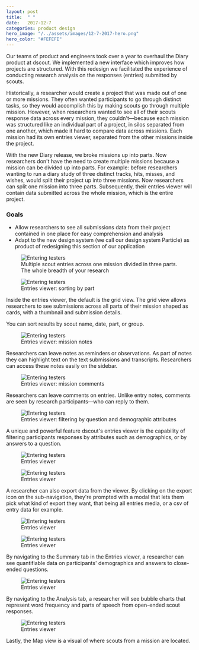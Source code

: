```yaml
---
layout: post
title:  " "
date:   2017-12-7
categories: product design
hero_image: "/../assets/images/12-7-2017-hero.png"
hero_color: "#FEFEFE"
---
```

Our teams of product and engineers took over a year to overhaul the Diary product at dscout. We implemented a new interface which improves how projects are structured. With this redesign we facilitated the experience of conducting research analysis on the responses (entries) submitted by scouts.

Historically, a researcher would create a project that was made out of one or more missions. They often wanted participants to go through distinct tasks, so they would accomplish this by making scouts go through multiple mission. However, when researchers wanted to see all of their scouts response data across every mission, they couldn't—because each mission was structured like an individual part of a project, in silos separated from one another, which made it hard to compare data across missions. Each mission had its own entries viewer, separated from the other missions inside the project.

With the new Diary release, we broke missions up into parts. Now researchers don't have the need to create multiple missions because a mission can be divided up into parts. For example: before researchers wanting to run a diary study of three distinct tracks, hits, misses, and wishes, would split their project up into three missions. Now researchers can split one mission into three parts. Subsequently, their entries viewer will contain data submitted across the whole mission, which is the entire project.

### Goals
* Allow researchers to see all submissions data from their project contained in one place for easy comprehension and analysis
* Adapt to the new design system (we call our design system Particle) as product of redesigning this section of our application

<figure>
	<img src="../../../../../../assets/images/entries-1.png" alt="Entering testers" />
	<figcaption class="media-caption center">Multiple scout entries across one mission divided in three parts. The whole breadth of your research</figcaption>
</figure>

<figure>
	<img src="../../../../../../assets/images/entries-2.png" alt="Entering testers" />
	<figcaption class="media-caption center">Entries viewer: sorting by part</figcaption>
</figure>

Inside the entries viewer, the default is the grid view. The grid view allows researchers to see submissions across all parts of their mission shaped as cards, with a thumbnail and submission details.

You can sort results by scout name, date, part, or group.

<figure>
	<img src="../../../../../../assets/images/entries-3.png" alt="Entering testers" />
	<figcaption class="media-caption center">Entries viewer: mission notes</figcaption>
</figure>

Researchers can leave notes as reminders or observations. As part of notes they can highlight text on the text submissions and transcripts. Researchers can access these notes easily on the sidebar.

<figure>
	<img src="../../../../../../assets/images/entries-4.png" alt="Entering testers" />
	<figcaption class="media-caption center">Entries viewer: mission comments</figcaption>
</figure>

Researchers can leave comments on entries. Unlike entry notes, comments are seen by research participants—who can reply to them.

<figure>
	<img src="../../../../../../assets/images/entries-5.png" alt="Entering testers" />
	<figcaption class="media-caption center">Entries viewer: filtering by question and demographic attributes</figcaption>
</figure>

A unique and powerful feature dscout's entries viewer is the capability of filtering participants responses by attributes such as demographics, or by answers to a question.

<figure>
	<img src="../../../../../../assets/images/entries-6.png" alt="Entering testers" />
	<figcaption class="media-caption center">Entries viewer</figcaption>
</figure>

<figure>
	<img src="../../../../../../assets/images/entries-7.png" alt="Entering testers" />
	<figcaption class="media-caption center">Entries viewer</figcaption>
</figure>

A researcher can also export data from the viewer. By clicking on the export icon on the sub-navigation, they're prompted with a modal that lets them pick what kind of export they want, that being all entries media, or a csv of entry data for example.

<figure>
	<img src="../../../../../../assets/images/entries-8.png" alt="Entering testers" />
	<figcaption class="media-caption center">Entries viewer</figcaption>
</figure>

<figure>
	<img src="../../../../../../assets/images/entries-9.png" alt="Entering testers" />
	<figcaption class="media-caption center">Entries viewer</figcaption>
</figure>

By navigating to the Summary tab in the Entries viewer, a researcher can see quantifiable data on participants' demographics and answers to close-ended questions.

<figure>
	<img src="../../../../../../assets/images/entries-10.png" alt="Entering testers" />
	<figcaption class="media-caption center">Entries viewer</figcaption>
</figure>

By navigating to the Analysis tab, a researcher will see bubble charts that represent word frequency and parts of speech from open-ended scout responses.

<figure>
	<img src="../../../../../../assets/images/entries-12.png" alt="Entering testers" />
	<figcaption class="media-caption center">Entries viewer</figcaption>
</figure>

Lastly, the Map view is a visual of where scouts from a mission are located.
